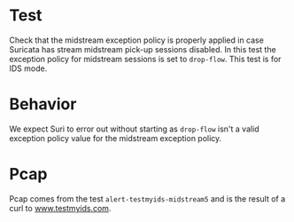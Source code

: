 # Test

Check that the midstream exception policy is properly applied in case Suricata
has stream midstream pick-up sessions disabled. In this test the exception policy
for midstream sessions is set to ``drop-flow``. This test is for IDS mode.

# Behavior

We expect Suri to error out without starting as ``drop-flow`` isn't a valid
exception policy value for the midstream exception policy.

# Pcap

Pcap comes from the test ``alert-testmyids-midstream5`` and is the result of a
curl to www.testmyids.com.
